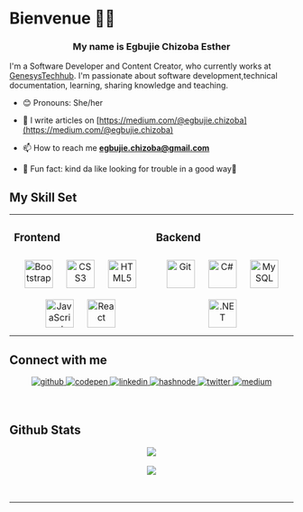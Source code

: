 # Bienvenue 👋🏾

<h3 align="center">My name is Egbujie Chizoba Esther</h3>  
 
I'm a Software Developer and Content Creator, who currently works at [GenesysTechhub](https://www.genesystechhub.com/).
I'm passionate  about software development,technical documentation, learning, sharing knowledge and  teaching.

- 😊 Pronouns: She/her 

- 📝 I  write articles on [https://medium.com/@egbujie.chizoba](https://medium.com/@egbujie.chizoba)
  
- 📫 How to reach me **egbujie.chizoba@gmail.com**

- 💙 Fun fact: 
kind da like looking for trouble in a good way🤣 

## My Skill Set  
<table><tr><td valign="top" width="50%">


### Frontend  
<div align="center">  
<a href="https://getbootstrap.com/docs/3.4/javascript/" target="_blank"><img style="margin: 10px" src="https://profilinator.rishav.dev/skills-assets/bootstrap-plain.svg" alt="Bootstrap" height="50"/></a>  
<a href="https://www.w3schools.com/css/" target="_blank"><img style="margin: 10px" src="https://profilinator.rishav.dev/skills-assets/css3-original-wordmark.svg" alt="CSS3" height="50"/></a>  
<a href="https://en.wikipedia.org/wiki/HTML5" target="_blank"><img style="margin: 10px" src="https://profilinator.rishav.dev/skills-assets/html5-original-wordmark.svg" alt="HTML5" height="50"/></a>  
<a href="https://www.javascript.com/" target="_blank"><img style="margin: 10px" src="https://profilinator.rishav.dev/skills-assets/javascript-original.svg" alt="JavaScript" height="50"/></a>  
<a href="https://reactjs.org/" target="_blank"><img style="margin: 10px" src="https://profilinator.rishav.dev/skills-assets/react-original-wordmark.svg" alt="React" height="50"/></a>  
</div>

</td><td valign="top" width="50%">



### Backend  
<div align="center">  
<a href="https://github.com/" target="_blank"><img style="margin: 10px" src="https://profilinator.rishav.dev/skills-assets/git-scm-icon.svg" alt="Git" height="50"/></a>  
<a href="https://docs.microsoft.com/en-us/dotnet/csharp/" target="_blank"><img style="margin:10px" src="https://profilinator.rishav.dev/skills-assets/csharp-original.svg" alt="C#" height="50"/></a>  
<a href="https://www.mysql.com/" target="_blank"><img style="margin: 10px" src="https://profilinator.rishav.dev/skills-assets/mysql-original-wordmark.svg" alt="MySQL" height="50"/></a>  
<a href="https://dotnet.microsoft.com/download/dotnet-framework" target="_blank"><img style="margin:10px" src="https://profilinator.rishav.dev/skills-assets/dot-net-original-wordmark.svg" alt=".NET" height="50"/></a>  
</div>



</td></tr></table>  


## Connect with me 

<p align="center">
<a href="https://github.com/Chizober" target="_blank">
<img src=https://img.shields.io/badge/github-%2324292e.svg?&style=for-the-badge&logo=github&logoColor=white alt=github style="margin-bottom:5px;" />
</a>
<a href="https://codepen.io/chizober" target="_blank">
<img src=https://img.shields.io/badge/codepen-%23131417.svg?&style=for-the-badge&logo=codepen&logoColor=white alt=codepen style="margin-bottom:5px;" />
</a>
<a href="https://linkedin.com/in/www.linkedin.com/in/chizoba-egbujie-614bb6199" target="_blank">
<img src=https://img.shields.io/badge/linkedin-%231E77B5.svg?&style=for-the-badge&logo=linkedin&logoColor=white alt=linkedin style="margin-bottom:5px;" />
</a>
<a href="https://manizo.hashnode.dev" target="_blank">
<img src=https://img.shields.io/badge/hashnode-%232962FF.svg?&style=for-the-badge&logo=hashnode&logoColor=white alt=hashnode style="margin-bottom: 5px;" />
</a>
<a href="https://twitter.com/EgbujeChizoba" target="_blank">
<img src=https://img.shields.io/badge/twitter-%2300acee.svg?&style=for-the-badge&logo=twitter&logoColor=white alt=twitter style="margin-bottom:5px;" />
</a>
<a href="https://medium.com/@egbujie.chizoba" target="_blank">
<img src=https://img.shields.io/badge/medium-%23292929.svg?&style=for-the-badge&logo=medium&logoColor=white alt=medium style="margin-bottom:5px;" />
</a> 
</P>  
  

<br/>  


## Github Stats  
<!--<div align="center"><img src="https://github-readme-stats.vercel.app/api?username=Chizober&show_icons=true&theme=radical&count_private=true&hide_border=true" align="center" /></div> --> 
<div align="center"><img src="https://github-readme-stats.vercel.app/api?username=Chizober&show_icons=true&count_private=true&hide_border=true" /></div>  
<br/>  



<div align="center">
<img src="https://komarev.com/ghpvc/?username=Chizober&&style=flat-square" align="center" />
</div>  
  

<br/>  

<div align="center"></div>
<br />

---- 






